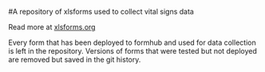 #A repository of xlsforms used to collect vital signs data

Read more at [xlsforms.org](http://xlsform.org/)

Every form that has been deployed to formhub and used for data collection is left in the repository.  Versions of forms that were tested but not deployed are removed but saved in the git history.